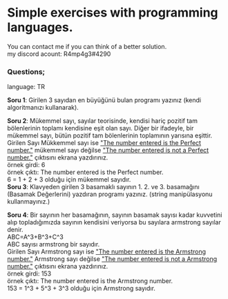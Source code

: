 

<b><h1>Simple exercises with programming languages.</h1></b>

You can contact me if you can think of a better solution.<br>
my discord acount: R4mp4g3#4290

<h3>Questions;</h3>
language: TR

<b>Soru 1</b>: Girilen 3 sayıdan en büyüğünü bulan programı yazınız (kendi algoritmanızı kullanarak).

<b>Soru 2</b>: Mükemmel sayı, sayılar teorisinde, kendisi hariç pozitif tam bölenlerinin toplamı kendisine eşit olan sayı. Diğer bir ifadeyle, bir mükemmel sayı, bütün pozitif tam bölenlerinin toplamının yarısına eşittir.<br>Girilen Sayı Mükkemmel sayı ise <u>"The number entered is the Perfect number."</u> mükemmel sayı değilse <u>"The number entered is not a Perfect number."</u> çıktısını ekrana yazdırınız.<br>
örnek girdi: 6<br>
örnek çıktı: The number entered is the Perfect number.<br>
6 = 1 + 2 + 3 olduğu için mükemmel sayıdır.<br>
<b>Soru 3</b>: Klavyeden girilen 3 basamaklı sayının 1. 2. ve 3. basamağını (Basamak Değerlerini) yazdıran programı yazınız. (string manipülasyonu kullanmayınız.)<br>

<b>Soru 4</b>: Bir sayının her basamağının, sayının basamak sayısı kadar kuvvetini alıp topladığımızda sayının kendisini veriyorsa bu sayılara armstrong sayılar denir.<br>
ABC=A^3+B^3+C^3<br>ABC sayısı armstrong bir sayıdır.<br>
Girilen Sayı Armstrong sayı ise <u>"The number entered is the Armstrong number."</u> Armstrong sayı değilse <u>"The number entered is not a Armstrong number."</u> çıktısını ekrana yazdırınız.<br>
örnek girdi: 153<br>
örnek çıktı: The number entered is the Armstrong number.<br>
153 = 1^3 + 5^3 + 3^3 olduğu için Armstrong sayıdır.<br>














